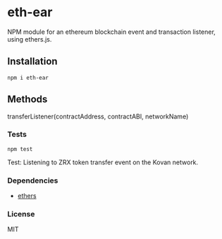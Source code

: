 # eth-ear
NPM module for an ethereum blockchain event and transaction listener, using ethers.js.

## Installation

```
npm i eth-ear
```

## Methods

transferListener(contractAddress, contractABI, networkName)

### Tests

```
npm test
```

Test: Listening to ZRX token transfer event on the Kovan network.

### Dependencies
- [ethers](https://www.npmjs.com/package/ethers)

### License

MIT

